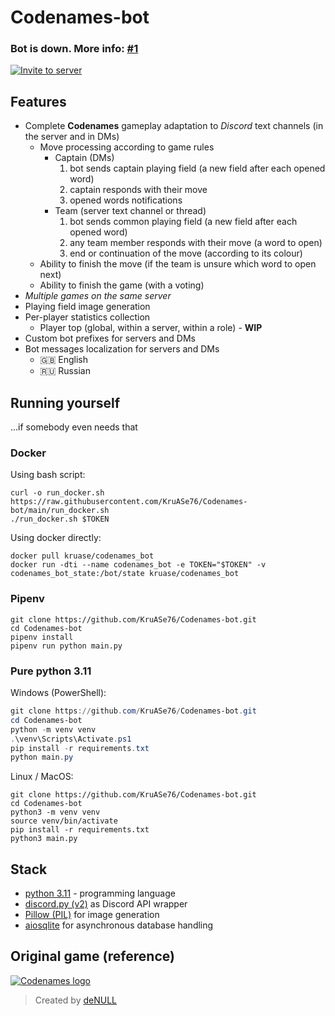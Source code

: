 # Codenames-bot

### Bot is down. More info: [#1][issue-1]
[![Invite to server](https://img.shields.io/badge/INVITE%20TO%20SERVER-555555?style=for-the-badge&logo=discord&logoWidth=32&logoColor=ffffff&labelColor=5865f2)](https://discord.com/api/oauth2/authorize?client_id=841776986246348851&permissions=274878015552&scope=bot%20applications.commands)


## Features

- Complete **Codenames** gameplay adaptation to _Discord_ text channels (in the server and in DMs)
  - Move processing according to game rules
    - Captain (DMs)
      1. bot sends captain playing field (a new field after each opened word)
      2. captain responds with their move
      3. opened words notifications
    - Team (server text channel or thread)
      1. bot sends common playing field (a new field after each opened word)
      2. any team member responds with their move (a word to open)
      3. end or continuation of the move (according to its colour)
  - Ability to finish the move (if the team is unsure which word to open next)
  - Ability to finish the game (with a voting)
- _Multiple games on the same server_
- Playing field image generation
- Per-player statistics collection
  - Player top (global, within a server, within a role) - **WIP**
- Custom bot prefixes for servers and DMs
- Bot messages localization for servers and DMs
  - 🇬🇧 English
  - 🇷🇺 Russian


## Running yourself
...if somebody even needs that

### Docker

Using bash script:  
```shell
curl -o run_docker.sh https://raw.githubusercontent.com/KruASe76/Codenames-bot/main/run_docker.sh
./run_docker.sh $TOKEN
```

Using docker directly:
```shell
docker pull kruase/codenames_bot
docker run -dti --name codenames_bot -e TOKEN="$TOKEN" -v codenames_bot_state:/bot/state kruase/codenames_bot
```

### Pipenv
```shell
git clone https://github.com/KruASe76/Codenames-bot.git
cd Codenames-bot
pipenv install
pipenv run python main.py
```

### Pure python 3.11
Windows (PowerShell):
```powershell
git clone https://github.com/KruASe76/Codenames-bot.git
cd Codenames-bot
python -m venv venv
.\venv\Scripts\Activate.ps1
pip install -r requirements.txt
python main.py
```

Linux / MacOS:
```shell
git clone https://github.com/KruASe76/Codenames-bot.git
cd Codenames-bot
python3 -m venv venv
source venv/bin/activate
pip install -r requirements.txt
python3 main.py
```


## Stack

- [python 3.11](https://www.python.org/) - programming language
- [discord.py (v2)](https://pypi.org/project/discord.py/) as Discord API wrapper
- [Pillow (PIL)](https://pypi.org/project/Pillow/) for image generation
- [aiosqlite](https://pypi.org/project/aiosqlite/) for asynchronous database handling


## Original game (reference)

[![Codenames logo](https://cdn.discordapp.com/attachments/797224818763104317/1026149729194754068/codenames-gradient.png)](https://en.codenames.me/)

> Created by [deNULL](https://github.com/deNULL)


[issue-1]: https://github.com/KruASe76/Codenames-bot/issues/1
